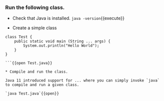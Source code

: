 

### Run the following class.

* Check that Java is installed.
`java -version`{{execute}}


* Create a simple class

```
class Test {
	public static void main (String ... args) {
		System.out.println("Hello World");
	}
}

```{{open Test.java}}

* Compile and run the class.

Java 11 introduced support for ... where you can simply invoke `java` to compile and run a given class.

`java Test.java`{{open}}


